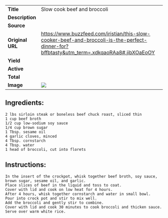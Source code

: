 | | |
| ----------- | ----------- |
| **Title** | Slow cook beef and broccoli |
| **Description** |  |
| **Source** |  |
| **Original URL** | https://www.buzzfeed.com/iristian/this-slow-cooker-beef-and-broccoli-is-the-perfect-dinner-for?bffbtasty&utm_term=.xdkqaoRAa8#.jibXOaEoOY |
| **Yield** |  |
| **Active** |  |
| **Total** |  |
| **Image** | ![](https://cdn2.pepperplate.com/recipes/baed2e4d25dc4ef9b1e223a72af6123d.jpg) |

## Ingredients:
	2 lbs sirloin steak or boneless beef chuck roast, sliced thin
	1 cup beef broth
	1/2 cup low-sodium soy sauce
	1/4 cup brown sugar
	1 Tbsp. sesame oil
	4 garlic cloves, minced
	4 Tbsp. cornstarch
	4 Tbsp. water
	1 head of broccoli, cut into florets

## Instructions:
	In the insert of the crockpot, whisk together beef broth, soy sauce, brown sugar, sesame oil, and garlic.
	Place slices of beef in the liquid and toss to coat.
	Cover with lid and cook on low heat for 4 hours.
	After 4 hours, whisk together cornstarch and water in small bowl.
	Pour into crock pot and stir to mix well.
	Add the broccoli and gently stir to combine.
	Cover with lid and cook 30 minutes to cook broccoli and thicken sauce.
	Serve over warm white rice.

